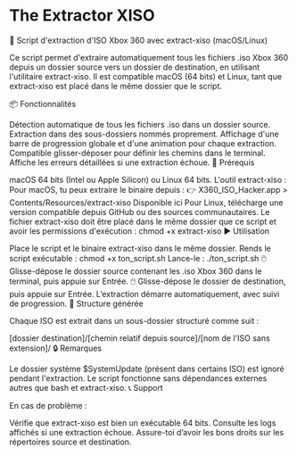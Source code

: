 # The Extractor XISO
🧩 Script d'extraction d'ISO Xbox 360 avec extract-xiso (macOS/Linux)

Ce script permet d'extraire automatiquement tous les fichiers .iso Xbox 360 depuis un dossier source vers un dossier de destination, en utilisant l'utilitaire extract-xiso. Il est compatible macOS (64 bits) et Linux, tant que extract-xiso est placé dans le même dossier que le script.

📦 Fonctionnalités

Détection automatique de tous les fichiers .iso dans un dossier source.
Extraction dans des sous-dossiers nommés proprement.
Affichage d'une barre de progression globale et d'une animation pour chaque extraction.
Compatible glisser-déposer pour définir les chemins dans le terminal.
Affiche les erreurs détaillées si une extraction échoue.
🔧 Prérequis

macOS 64 bits (Intel ou Apple Silicon) ou Linux 64 bits.
L'outil extract-xiso :
Pour macOS, tu peux extraire le binaire depuis :
👉 X360_ISO_Hacker.app > Contents/Resources/extract-xiso
Disponible ici
Pour Linux, télécharge une version compatible depuis GitHub ou des sources communautaires.
Le fichier extract-xiso doit être placé dans le même dossier que ce script et avoir les permissions d'exécution :
chmod +x extract-xiso
▶️ Utilisation

Place le script et le binaire extract-xiso dans le même dossier.
Rends le script exécutable :
chmod +x ton_script.sh
Lance-le :
./ton_script.sh
🖱️ Glisse-dépose le dossier source contenant les .iso Xbox 360 dans le terminal, puis appuie sur Entrée.
🖱️ Glisse-dépose le dossier de destination, puis appuie sur Entrée.
L’extraction démarre automatiquement, avec suivi de progression.
📁 Structure générée

Chaque ISO est extrait dans un sous-dossier structuré comme suit :

[dossier destination]/[chemin relatif depuis source]/[nom de l'ISO sans extension]/
🔒 Remarques

Le dossier système $SystemUpdate (présent dans certains ISO) est ignoré pendant l'extraction.
Le script fonctionne sans dépendances externes autres que bash et extract-xiso.
📞 Support

En cas de problème :

Vérifie que extract-xiso est bien un exécutable 64 bits.
Consulte les logs affichés si une extraction échoue.
Assure-toi d’avoir les bons droits sur les répertoires source et destination.
